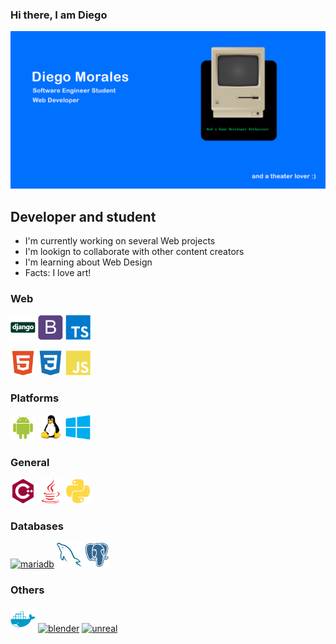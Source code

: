 ### Hi there, I am Diego

[![Diego Morales](images/banner.png)](https://www.vulcuscr.com)

## Developer and student
- I'm currently working on several Web projects
- I'm lookign to collaborate with other content creators
- I'm learning about Web Design
- Facts: I love art!

### Web

[<img src="https://raw.githubusercontent.com/devicons/devicon/master/icons/django/django-plain.svg" alt="django" width="40" height="40"/>](https://www.djangoproject.com/)
[<img src="https://raw.githubusercontent.com/devicons/devicon/master/icons/bootstrap/bootstrap-plain.svg" alt="bootstrap" width="40" height="40"/>](https://getbootstrap.com)
[<img src="https://raw.githubusercontent.com/devicons/devicon/master/icons/typescript/typescript-plain.svg" alt="typescript" width="40" height="40"/>](https://www.typescriptlang.org)

[<img src="https://raw.githubusercontent.com/devicons/devicon/master/icons/html5/html5-plain.svg" alt="html5" width="40" height="40"/>](https://www.w3.org/html)
[<img src="https://raw.githubusercontent.com/devicons/devicon/master/icons/css3/css3-plain.svg" alt="css3" width="40" height="40"/>](https://www.w3schools.com/css/)
[<img src="https://raw.githubusercontent.com/devicons/devicon/master/icons/javascript/javascript-plain.svg" alt="javascript" width="40" height="40"/>](https://developer.mozilla.org/en-US/docs/Web/JavaScript)

### Platforms

[<img src="https://raw.githubusercontent.com/devicons/devicon/master/icons/android/android-plain.svg" alt="android" width="40" height="40"/>](https://developer.android.com)
[<img src="https://raw.githubusercontent.com/devicons/devicon/master/icons/linux/linux-original.svg" alt="linux" width="40" height="40"/>](https://www.linux.org)
[<img src="https://raw.githubusercontent.com/devicons/devicon/master/icons/windows8/windows8-original.svg" alt="linux" width="40" height="40"/>](https://www.microsoft.com/en-US/windows)

### General

[<img src="https://raw.githubusercontent.com/devicons/devicon/master/icons/cplusplus/cplusplus-plain.svg" alt="cplusplus" width="40" height="40"/>](https://www.w3schools.com/cpp/)
[<img src="https://raw.githubusercontent.com/devicons/devicon/master/icons/java/java-plain.svg" alt="java" width="40" height="40"/>](https://www.java.com)
[<img src="https://raw.githubusercontent.com/devicons/devicon/master/icons/python/python-plain.svg" alt="python" width="40" height="40"/>](https://www.python.org)


### Databases

[<img src="https://www.vectorlogo.zone/logos/mariadb/mariadb-icon.svg" alt="mariadb" width="40" height="40"/>](https://mariadb.org)
[<img src="https://raw.githubusercontent.com/devicons/devicon/master/icons/mysql/mysql-plain.svg" alt="mysql" width="40" height="40"/>](https://www.mysql.com)
[<img src="https://raw.githubusercontent.com/devicons/devicon/master/icons/postgresql/postgresql-plain.svg" alt="postgresql" width="40" height="40"/>](https://www.postgresql.org)

### Others

[<img src="https://raw.githubusercontent.com/devicons/devicon/master/icons/docker/docker-plain.svg" alt="docker" width="40" height="40"/>](https://www.docker.com)
[<img src="https://download.blender.org/branding/community/blender_community_badge_white.svg" alt="blender" width="40" height="40">](https://www.blender.org/)
[<img src="https://raw.githubusercontent.com/kenangundogan/fontisto/036b7eca71aab1bef8e6a0518f7329f13ed62f6b/icons/svg/brand/unreal-engine.svg" alt="unreal" width="40" height="40"/>](https://unrealengine.com)
